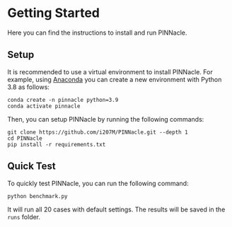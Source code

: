 # Getting Started

Here you can find the instructions to install and run PINNacle.

## Setup

It is recommended to use a virtual environment to install PINNacle. For example, using [Anaconda](https://www.anaconda.com/products/individual) you can create a new environment with Python 3.8 as follows:

```shell
conda create -n pinnacle python=3.9
conda activate pinnacle
```

Then, you can setup PINNacle by running the following commands:

```shell
git clone https://github.com/i207M/PINNacle.git --depth 1
cd PINNacle
pip install -r requirements.txt
```

## Quick Test

To quickly test PINNacle, you can run the following command:

```shell
python benchmark.py
```

It will run all 20 cases with default settings. The results will be saved in the `runs` folder.
